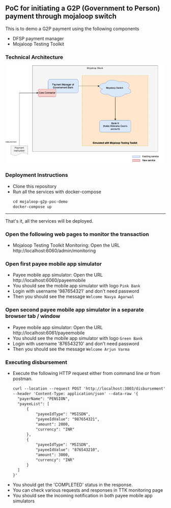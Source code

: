 ## PoC for initiating a G2P (Government to Person) payment through mojaloop switch

This is to demo a G2P payment using the following components
- DFSP payment manager
- Mojaloop Testing Toolkit

### Technical Architecture
![Technical Architecture Diagram](assets/images/mojaloop-g2p-poc.drawio.png)

### Deployment Instructions

- Clone this repository
- Run all the services with docker-compose
  ```
  cd mojaloop-g2p-poc-demo
  docker-compose up
  ```
---
That's it, all the services will be deployed.

### Open the following web pages to monitor the transaction
- Mojaloop Testing Toolkit Monitoring: Open the URL http://localhost:6060/admin/monitoring

### Open first payee mobile app simulator
- Payee mobile app simulator: Open the URL http://localhost:6060/payeemobile
- You should see the mobile app simulator with logo `Pink Bank`
- Login with username '987654321' and don't need password
- Then you should see the message `Welcome Navya Agarwal`

### Open second payee mobile app simulator in a separate browser tab / window
- Payee mobile app simulator: Open the URL http://localhost:6061/payeemobile
- You should see the mobile app simulator with logo `Green Bank`
- Login with username '876543210' and don't need password
- Then you should see the message `Welcome Arjun Varma`

### Executing disbursement
- Execute the following HTTP request either from command line or from postman.
  ```
  curl --location --request POST 'http://localhost:3003/disbursement' --header 'Content-Type: application/json' --data-raw '{
    "payerName": "PENSION",
    "payeeList": [
        {
            "payeeIdType": "MSISDN",
            "payeeIdValue": "987654321",
            "amount": 2000,
            "currency": "INR"
        },
        {
            "payeeIdType": "MSISDN",
            "payeeIdValue": "876543210",
            "amount": 3000,
            "currency": "INR"
        }
    ]
  }'
  ```
- You should get the 'COMPLETED' status in the response.
- You can check various requests and responses in TTK monitoring page
- You should see the incoming notification in both payee mobile app simulators
